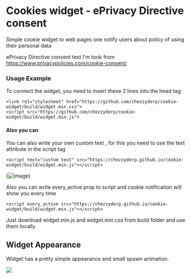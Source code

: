 # Cookies widget - ePrivacy Directive consent
Simple cookie widget to web pages one notify users about policy of using their personal data

ePrivacy Directive consent text I'm took from https://www.privacypolicies.com/cookie-consent/

### Usage Example 
To connect the widget, you need to insert these 2 lines into the head tag:

    <link rel="stylesheet" href="https://github.com/chezzyderp/cookie-widget/build/widget.min.css">
    <script src="https://github.com/chezzyderp/cookie-widget/build/widget.min.js">
#### Also you can 
You can also write your own custom text , for this you need to use the text attribute in the script tag

    <script text="custom text" src="https://chezzyderp.github.io/cookie-widget/build/widget.min.js"></script>

(![image](https://user-images.githubusercontent.com/78046258/191298399-e28038f2-8312-4305-ab48-c1b36ef6b122.png))

Also you can write every_active prop to script and cookie notification will show you every time

    <script every_active src="https://chezzyderp.github.io/cookie-widget/build/widget.min.js"></script>

Just download widget.min.js and widget.min.css from build folder and use them locally.

## Widget Appearance

Widget has a pretty simple appearance and small spawn animation.

![](https://i.ibb.co/B633pPF/Screenshot-2022-09-20-152621.png)
